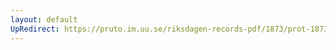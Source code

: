 ```yaml
---
layout: default
UpRedirect: https://pruto.im.uu.se/riksdagen-records-pdf/1873/prot-1873--fk--507/prot-1873--fk--507_014.pdf
---
```

